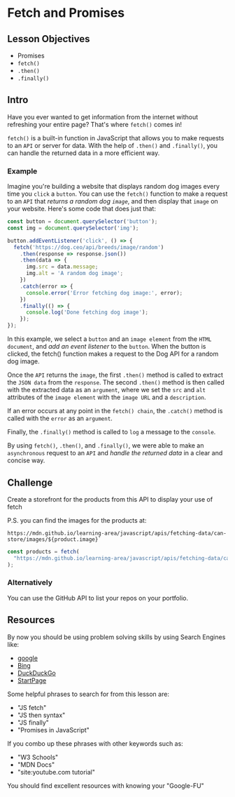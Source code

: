 # Fetch and Promises

## Lesson Objectives

- Promises
- `fetch()`
- `.then()`
- `.finally()`

## Intro

Have you ever wanted to get information from the internet without refreshing your entire page? That's where `fetch()` comes in! 

`fetch()` is a built-in function in JavaScript that allows you to make requests to an `API` or server for data. With the help of `.then()` and `.finally()`, you can handle the returned data in a more efficient way.

### Example

Imagine you're building a website that displays random dog images every time you `click` a `button`. You can use the `fetch()` function to make a request to an `API` that *returns a random dog `image`*, and then display that `image` on your website. Here's some code that does just that:

```js
const button = document.querySelector('button');
const img = document.querySelector('img');

button.addEventListener('click', () => {
  fetch('https://dog.ceo/api/breeds/image/random')
    .then(response => response.json())
    .then(data => {
      img.src = data.message;
      img.alt = 'A random dog image';
    })
    .catch(error => {
      console.error('Error fetching dog image:', error);
    })
    .finally(() => {
      console.log('Done fetching dog image');
    });
});
```

In this example, we select a `button` and an `image element` from the `HTML document`, and *add an event listener* to the `button`. When the button is clicked, the fetch() function makes a request to the Dog API for a random dog image.

Once the `API` returns the `image`, the first `.then()` method is called to extract the `JSON data` from the `response`. The second `.then()` method is then called with the extracted data as an `argument`, where we set the `src` and `alt` attributes of the `image element` with the `image URL` and a `description`.

If an error occurs at any point in the `fetch() chain`, the `.catch()` method is called with the `error` as an `argument`. 

Finally, the `.finally()` method is called to `log` a message to the `console`.

By using `fetch()`, `.then()`, and `.finally()`, we were able to make an `asynchronous` request to an `API` and *handle the returned data* in a clear and concise way.

## Challenge

Create a storefront for the products from this API to display your use of fetch

P.S. you can find the images for the products at:

```text
https://mdn.github.io/learning-area/javascript/apis/fetching-data/can-store/images/${product.image}`
```

```js
const products = fetch(
  "https://mdn.github.io/learning-area/javascript/apis/fetching-data/can-store/products.json"
);
```

### Alternatively

You can use the GitHub API to list your repos on your portfolio.

## Resources

By now you should be using problem solving skills by using Search Engines like:

- [google](https://google.com)
- [Bing](https://bing.com)
- [DuckDuckGo](https://duckduckgo.com)
- [StartPage](https://www.startpage.com)

Some helpful phrases to search for from this lesson are:

- "JS fetch"
- "JS then syntax"
- "JS finally"
- "Promises in JavaScript"

If you combo up these phrases with other keywords such as:

- "W3 Schools"
- "MDN Docs"
- "site:youtube.com tutorial"

You should find excellent resources with knowing your "Google-FU"
